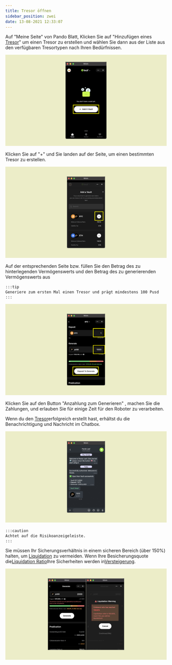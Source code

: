 ```yaml
---
title: Tresor öffnen
sidebar_position: zwei
date: 13-08-2021 12:33:07
---
```


Auf "Meine Seite" von Pando Blatt, Klicken Sie auf "Hinzufügen eines [Tresor](https://docs.pando.im/docs/leaf/key-concepts/vaults)" um einen Tresor zu erstellen und wählen Sie dann aus der Liste aus den verfügbaren Tresortypen nach Ihren Bedürfnissen.

![](../assets/leaf-open-vault-p1.png)

Klicken Sie auf "+" und Sie landen auf der Seite, um einen bestimmten Tresor zu erstellen.

![](../assets/add-a-vault-p2.png)

Auf der entsprechenden Seite bzw. füllen Sie den Betrag des zu hinterlegenden Vermögenswerts und den Betrag des zu generierenden Vermögenswerts aus

````mdx-code-block
:::tip
Generiere zum ersten Mal einen Tresor und prägt mindestens 100 Pusd
:::
````

![](../assets/leaf-open-vault-p3.png)


Klicken Sie auf den Button "Anzahlung zum Generieren" , machen Sie die Zahlungen, und erlauben Sie für einige Zeit für den Roboter zu verarbeiten.

Wenn du den [Tresor](https://docs.pando.im/docs/leaf/key-concepts/vaults)erfolgreich erstellt hast, erhältst du die Benachrichtigung und Nachricht im Chatbox.

![](../assets/add-a-vault-p4.png)


````mdx-code-block
:::caution
Achtet auf die Risikoanzeigeleiste.
:::
````

Sie müssen Ihr Sicherungsverhältnis in einem sicheren Bereich (über 150%) halten, um [Liquidation](https://docs.pando.im/docs/leaf/key-concepts/liquidation) zu vermeiden. Wenn Ihre Besicherungsquote die[Liquidation Ratio](https://docs.pando.im/docs/leaf/key-concepts/liquidation)Ihre Sicherheiten werden in[Versteigerung](https://docs.pando.im/docs/leaf/tutorials/auction-participation).

![](../assets/add-a-vault-p5.png)


